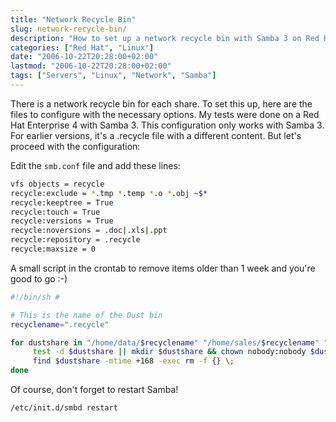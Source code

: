 ```yaml
---
title: "Network Recycle Bin"
slug: network-recycle-bin/
description: "How to set up a network recycle bin with Samba 3 on Red Hat Enterprise Linux"
categories: ["Red Hat", "Linux"]
date: "2006-10-22T20:28:00+02:00"
lastmod: "2006-10-22T20:28:00+02:00"
tags: ["Servers", "Linux", "Network", "Samba"]
---
```


There is a network recycle bin for each share. To set this up, here are the files to configure with the necessary options. My tests were done on a Red Hat Enterprise 4 with Samba 3. This configuration only works with Samba 3. For earlier versions, it's a .recycle file with a different content. But let's proceed with the configuration:

Edit the `smb.conf` file and add these lines:

```bash
vfs objects = recycle
recycle:exclude = *.tmp *.temp *.o *.obj ~$*
recycle:keeptree = True
recycle:touch = True
recycle:versions = True
recycle:noversions = .doc|.xls|.ppt
recycle:repository = .recycle
recycle:maxsize = 0
```

A small script in the crontab to remove items older than 1 week and you're good to go :-)

```bash
#!/bin/sh #

# This is the name of the Dust bin
recyclename=".recycle"

for dustshare in "/home/data/$recyclename" "/home/sales/$recyclename" "/home/share/$recyclename" ; do
     test -d $dustshare || mkdir $dustshare && chown nobody:nobody $dustshare && chmod 700 $dustshare
     find $dustshare -mtime +168 -exec rm -f {} \;
done
```

Of course, don't forget to restart Samba!

```bash
/etc/init.d/smbd restart
```
